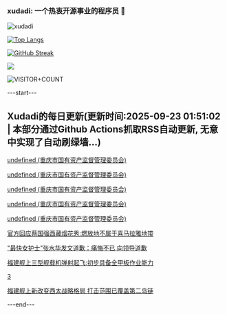 ### xudadi: 一个热衷开源事业的程序员 👋

![xudadi](https://github-readme-stats-git-masterorgs-github-readme-stats-team.vercel.app/api?username=xudadi)

[![Top Langs](https://github-readme-stats.vercel.app/api/top-langs/?username=xudadi)](https://github.com/anuraghazra/github-readme-stats)

[![GitHub Streak](https://streak-stats.demolab.com?user=xudadi&locale=zh_Hans)](https://git.io/streak-stats)

![](https://raw.githubusercontent.com/xudadi/xudadi/main/assets/github-contribution-grid-snake.svg)

![VISITOR+COUNT](https://komarev.com/ghpvc/?username=xudadi&label=VISITOR+COUNT)


---start---

## Xudadi的每日更新(更新时间:2025-09-23 01:51:02 | 本部分通过Github Actions抓取RSS自动更新, 无意中实现了自动刷绿墙...)

[undefined (重庆市国有资产监督管理委员会)](https://dadilab.github.io/feeds/all.xml)

[undefined (重庆市国有资产监督管理委员会)](https://dadilab.github.io/feeds/all.xml)

[undefined (重庆市国有资产监督管理委员会)](https://dadilab.github.io/feeds/all.xml)

[undefined (重庆市国有资产监督管理委员会)](https://dadilab.github.io/feeds/all.xml)

[undefined (重庆市国有资产监督管理委员会)](https://dadilab.github.io/feeds/all.xml)

[官方回应蔡国强西藏烟花秀:燃放地不属于喜马拉雅地带](https://m.163.com/news/article/KA3921SR053469LG.html)

["最快女护士"张水华发文道歉：痛悔不已 向领导道歉](https://m.163.com/news/article/KA389R880001899O.html)

[福建舰上三型舰载机弹射起飞:初步具备全甲板作业能力](https://m.163.com/news/article/KA34H2K30514R9OJ.html)

[3](https://m.163.com/touch/news/sub/domestic)

[福建舰上新改变西太战略格局 打击范围已覆盖第二岛链](https://m.163.com/news/article/KA338UD70001899O.html)

---end---
